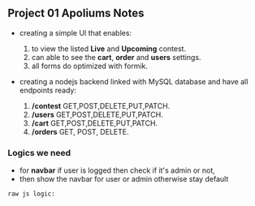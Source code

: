 ## Project 01 Apoliums Notes

- creating a simple UI that enables:

  1. to view the listed **Live** and **Upcoming** contest.
  2. can able to see the **cart**, **order** and **users** settings.
  3. all forms do optimized with formik.

- creating a nodejs backend linked with MySQL database and have all endpoints ready:
  1. **/contest** GET,POST,DELETE,PUT,PATCH.
  2. **/users** GET,POST,DELETE,PUT,PATCH.
  3. **/cart** GET,POST,DELETE,PUT,PATCH.
  4. **/orders** GET, POST, DELETE.

### Logics we need

- for **navbar** if user is logged then check if it's admin or not,
- then show the navbar for user or admin otherwise stay default

```
raw js logic:


```
